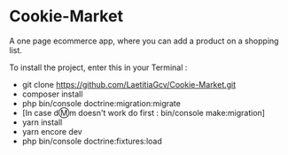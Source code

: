 # Cookie-Market

A one page ecommerce app, where you can add a product on a shopping list.



To install the project, enter this in your Terminal :

- git clone https://github.com/LaetitiaGcv/Cookie-Market.git
- composer install
- php bin/console doctrine:migration:migrate
- [In case d:m:m doesn't work do first : bin/console make:migration]
- yarn install
- yarn encore dev
- php bin/console doctrine:fixtures:load

